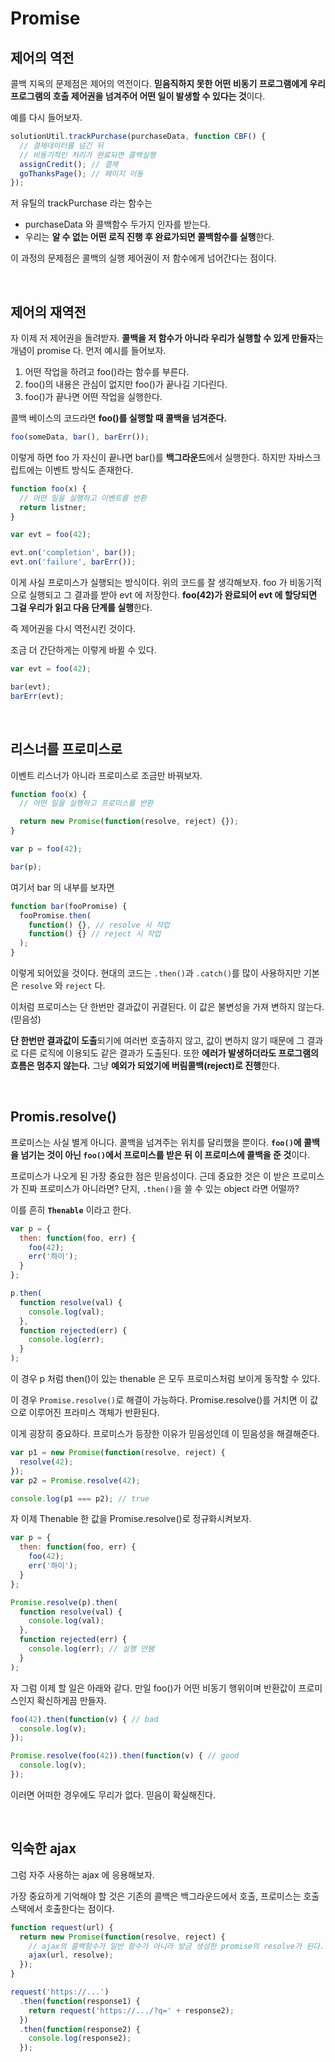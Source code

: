 # Promise

## 제어의 역전

콜백 지옥의 문제점은 제어의 역전이다. **믿음직하지 못한 어떤 비동기 프로그램에게 우리 프로그램의 호출 제어권을 넘겨주어 어떤 일이 발생할 수 있다는 것**이다.

예를 다시 들어보자.

```javascript
solutionUtil.trackPurchase(purchaseData, function CBF() {
  // 결제데이터를 넘긴 뒤
  // 비동기적인 처리가 완료되면 콜백실행
  assignCredit(); // 결제
  goThanksPage(); // 페이지 이동
});
```

저 유틸의 trackPurchase 라는 함수는

- purchaseData 와 콜백함수 두가지 인자를 받는다.
- 우리는 **알 수 없는 어떤 로직 진행 후 완료가되면 콜백함수를 실행**한다.

이 과정의 문제점은 콜백의 실행 제어권이 저 함수에게 넘어간다는 점이다.

<br/>

## 제어의 재역전

자 이제 저 제어권을 돌려받자. **콜백을 저 함수가 아니라 우리가 실행할 수 있게 만들자**는 개념이 promise 다.
먼저 예시를 들어보자.

1. 어떤 작업을 하려고 foo()라는 함수를 부른다.
2. foo()의 내용은 관심이 없지만 foo()가 끝나길 기다린다.
3. foo()가 끝나면 어떤 작업을 실행한다.

콜백 베이스의 코드라면 **foo()를 실행할 때 콜백을 넘겨준다.**

```javascript
foo(someData, bar(), barErr());
```

이렇게 하면 foo 가 자신이 끝나면 bar()를 **백그라운드**에서 실행한다. 하지만 자바스크립트에는 이벤트 방식도 존재한다.

```javascript
function foo(x) {
  // 어떤 일을 실행하고 이벤트를 반환
  return listner;
}

var evt = foo(42);

evt.on('completion', bar());
evt.on('failure', barErr());
```

이게 사실 프로미스가 실행되는 방식이다.
위의 코드를 잘 생각해보자. foo 가 비동기적으로 실행되고 그 결과를 받아 evt 에 저장한다.
**foo(42)가 완료되어 evt 에 할당되면 그걸 우리가 읽고 다음 단계를 실행**한다.

즉 제어권을 다시 역전시킨 것이다.

조금 더 간단하게는 이렇게 바뀔 수 있다.

```javascript
var evt = foo(42);

bar(evt);
barErr(evt);
```

<br/>

## 리스너를 프로미스로

이벤트 리스너가 아니라 프로미스로 조금만 바꿔보자.

```javascript
function foo(x) {
  // 어떤 일을 실행하고 프로미스를 반환

  return new Promise(function(resolve, reject) {});
}

var p = foo(42);

bar(p);
```

여기서 bar 의 내부를 보자면

```javascript
function bar(fooPromise) {
  fooPromise.then(
    function() {}, // resolve 시 작업
    function() {} // reject 시 작업
  );
}
```

이렇게 되어있을 것이다. 현대의 코드는 `.then()`과 `.catch()`를 많이 사용하지만 기본은 `resolve` 와 `reject` 다.

이처럼 프로미스는 단 한번만 결과값이 귀결된다. 이 값은 불변성을 가져 변하지 않는다.(믿음성)

**단 한번만 결과값이 도출**되기에 여러번 호출하지 않고, 값이 변하지 않기 때문에 그 결과로 다른 로직에 이용되도 같은 결과가 도출된다. 
또한 **에러가 발생하더라도 프로그램의 흐름은 멈추지 않는다.** 
그냥 **예외가 되었기에 버림콜백(reject)로 진행**한다.


<br/>

## Promis.resolve()

프로미스는 사실 별게 아니다. 콜백을 넘겨주는 위치를 달리했을 뿐이다. 
**`foo()`에 콜백을 넘기는 것이 아닌 `foo()`에서 프로미스를 받은 뒤 이 프로미스에 콜백을 준 것**이다.

프로미스가 나오게 된 가장 중요한 점은 믿음성이다.
근데 중요한 것은 이 받은 프로미스가 진짜 프로미스가 아니라면?
단지, `.then()`을 쓸 수 있는 object 라면 어떨까?

이를 흔히 **`Thenable`** 이라고 한다.

```javascript
var p = {
  then: function(foo, err) {
    foo(42);
    err('하이');
  }
};

p.then(
  function resolve(val) {
    console.log(val);
  },
  function rejected(err) {
    console.log(err);
  }
);
```

이 경우 p 처럼 then()이 있는 thenable 은 모두 프로미스처럼 보이게 동작할 수 있다.

이 경우 `Promise.resolve()`로 해결이 가능하다. Promise.resolve()를 거치면 이 값으로 이루어진 프라미스 객체가 반환된다.

이게 굉장히 중요하다. 프로미스가 등장한 이유가 믿음성인데 이 믿음성을 해결해준다.

```javascript
var p1 = new Promise(function(resolve, reject) {
  resolve(42);
});
var p2 = Promise.resolve(42);

console.log(p1 === p2); // true
```

자 이제 Thenable 한 값을 Promise.resolve()로 정규화시켜보자.

```javascript
var p = {
  then: function(foo, err) {
    foo(42);
    err('하이');
  }
};

Promise.resolve(p).then(
  function resolve(val) {
    console.log(val);
  },
  function rejected(err) {
    console.log(err); // 실행 안됌
  }
);
```

자 그럼 이제 할 일은 아래와 같다. 만일 foo()가 어떤 비동기 행위이며 반환값이 프로미스인지 확신하게끔 만들자.

```javascript
foo(42).then(function(v) { // bad
  console.log(v); 
});

Promise.resolve(foo(42)).then(function(v) { // good
  console.log(v); 
});
```

이러면 어떠한 경우에도 무리가 없다. 믿음이 확실해진다.

<br/>

## 익숙한 ajax

그럼 자주 사용하는 ajax 에 응용해보자.

가장 중요하게 기억해야 할 것은 기존의 콜백은 백그라운드에서 호출, 프로미스는 호출스택에서 호출한다는 점이다.

```javascript
function request(url) {
  return new Promise(function(resolve, reject) {
    // ajax의 콜백함수가 일반 함수가 아니라 방금 생성한 promise의 resolve가 된다.
    ajax(url, resolve);
  });
}

request('https://...')
  .then(function(response1) {
    return request('https://.../?q=' + response2);
  })
  .then(function(response2) {
    console.log(response2);
  });
```
